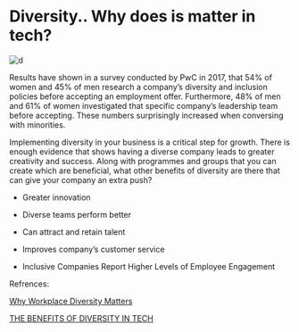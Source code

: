 # Diversity.. Why does is matter in tech?



![d](https://www.digitalhrtech.com/wp-content/uploads/2019/09/Diversity-.png)


Results have shown in a survey conducted by PwC in 2017, that 54% of women and 45% of men research a company’s diversity and inclusion policies before accepting an employment offer. Furthermore, 48% of men and 61% of women investigated that specific company’s leadership team before accepting. These numbers surprisingly increased when conversing with minorities.

Implementing diversity in your business is a critical step for growth. There is enough evidence that shows having a diverse company leads to greater creativity and success. Along with programmes and groups that you can create which are beneficial, what other benefits of diversity are there that can give your company an extra push?


- Greater innovation


- Diverse teams perform better


- Can attract and retain talent


- Improves company’s customer service


- Inclusive Companies Report Higher Levels of Employee Engagement


Refrences:

[Why Workplace Diversity Matters](https://us.accion.org/resource/why-workplace-diversity-matters/)


[THE BENEFITS OF DIVERSITY IN TECH](https://www.diversityintech.co.uk/the-benefits-of-diversity-in-tech)



